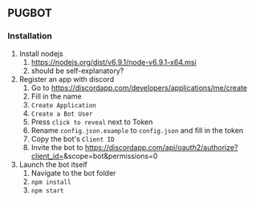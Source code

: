 ## PUGBOT

### Installation
1. Install nodejs
	1. https://nodejs.org/dist/v6.9.1/node-v6.9.1-x64.msi
	2. should be self-explanatory?
2. Register an app with discord
	1. Go to https://discordapp.com/developers/applications/me/create
	2. Fill in the name
	3. `Create Application`
	4. `Create a Bot User`
	5. Press `click to reveal` next to Token
	6. Rename `config.json.example` to `config.json` and fill in the token
	7. Copy the bot's `Client ID`
	8. Invite the bot  to https://discordapp.com/api/oauth2/authorize?client_id=<Client ID>&scope=bot&permissions=0
3. Launch the bot itself
	1. Navigate to the bot folder
	2. `npm install`
	3. `npm start`
